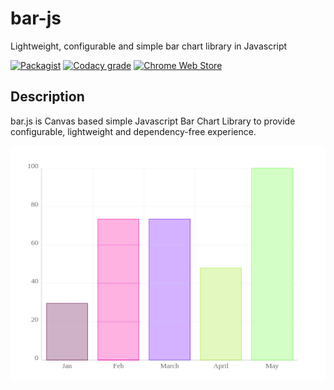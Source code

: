 # bar-js
Lightweight, configurable and simple bar chart library in Javascript

[![Packagist](https://img.shields.io/packagist/l/doctrine/orm.svg)]()
[![Codacy grade](https://img.shields.io/codacy/grade/e27821fb6289410b8f58338c7e0bc686.svg)]()
[![Chrome Web Store](https://img.shields.io/chrome-web-store/stars/nimelepejjlbmoobocpfnjhihnpked.svg)]()

## Description
bar.js is Canvas based simple Javascript Bar Chart Library to provide configurable, lightweight and dependency-free experience.

![](https://github.com/MarlonT96/bar-js/blob/main/bar.png)
